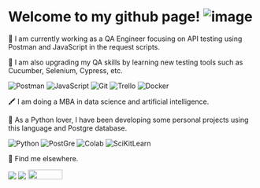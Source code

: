 
#  Welcome to my github page! ![image](https://user-images.githubusercontent.com/8762879/144100410-4accadbd-3205-409b-bc69-d4ed02743cbb.png)


🔭 I am currently working as a QA Engineer focusing on API testing using Postman and JavaScript in the request scripts.

🌱 I am also upgrading my QA skills by learning new testing tools such as Cucumber, Selenium, Cypress, etc.

  ![Postman](https://img.shields.io/badge/-Postman-333333?style=flat&logo=postman)
  ![JavaScript](https://img.shields.io/badge/-JavaScript-333333?style=flat&logo=javascript)
  ![Git](https://img.shields.io/badge/-Git-333333?style=flat&logo=git)
  ![Trello](https://img.shields.io/badge/-Trello-333333?style=flat&logo=trello&logoColor=007ACC)
  ![Docker](https://img.shields.io/badge/-Docker-333333?style=flat&logo=docker) <br>
  
  🖍 I am doing a MBA in data science and artificial intelligence. 
  
  📐 As a Python lover, I have been developing some personal projects using this language and Postgre database.
  
  ![Python](https://img.shields.io/badge/Python-3776AB?style=for-the-badge&logo=python&logoColor=white)
  ![PostGre](https://img.shields.io/badge/PostgreSQL-316192?style=for-the-badge&logo=postgresql&logoColor=white)
  ![Colab](https://img.shields.io/badge/Colab-F9AB00?style=for-the-badge&logo=googlecolab&color=525252)
  ![SciKitLearn](https://img.shields.io/badge/scikit_learn-F7931E?style=for-the-badge&logo=scikit-learn&logoColor=white)


💌 Find me elsewhere.
<p align="left">
  <a href="mailto:mauraregina@gmail.com" alt="Gmail">
  <img src="https://img.shields.io/badge/-Gmail-FF0000?style=flat-square&labelColor=FF0000&logo=gmail&logoColor=white" /></a>

  <a href="https://www.linkedin.com/in/maura-regina/" alt="Linkedin">
  <img src="https://img.shields.io/badge/-Linkedin-0e76a8?style=flat-square&logo=Linkedin&logoColor=white"/></a>
  
  <a href="https://www.youtube.com/channel/UCq3UcFp4SlYQuFOnhrpIf-A" alt="Youtube">
  <img src="https://img.shields.io/badge/YouTube-FF0000?style=for-the-badge&logo=youtube&logoColor=whit" width="70" height="20"/></a>
</p>  

